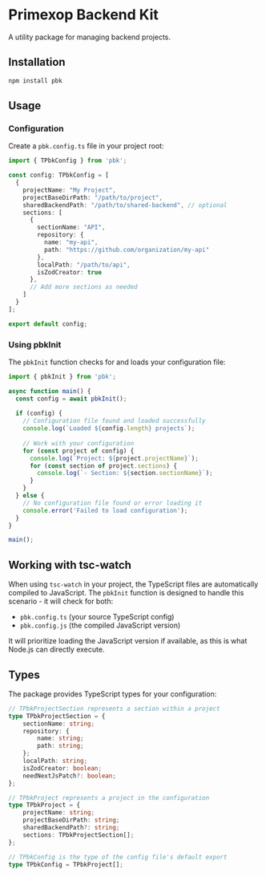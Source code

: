 # Primexop Backend Kit

A utility package for managing backend projects.

## Installation

```bash
npm install pbk
```

## Usage

### Configuration

Create a `pbk.config.ts` file in your project root:

```typescript
import { TPbkConfig } from 'pbk';

const config: TPbkConfig = [
  {
    projectName: "My Project",
    projectBaseDirPath: "/path/to/project",
    sharedBackendPath: "/path/to/shared-backend", // optional
    sections: [
      {
        sectionName: "API",
        repository: {
          name: "my-api",
          path: "https://github.com/organization/my-api"
        },
        localPath: "/path/to/api",
        isZodCreator: true
      },
      // Add more sections as needed
    ]
  }
];

export default config;
```

### Using pbkInit

The `pbkInit` function checks for and loads your configuration file:

```typescript
import { pbkInit } from 'pbk';

async function main() {
  const config = await pbkInit();
  
  if (config) {
    // Configuration file found and loaded successfully
    console.log(`Loaded ${config.length} projects`);
    
    // Work with your configuration
    for (const project of config) {
      console.log(`Project: ${project.projectName}`);
      for (const section of project.sections) {
        console.log(`- Section: ${section.sectionName}`);
      }
    }
  } else {
    // No configuration file found or error loading it
    console.error('Failed to load configuration');
  }
}

main();
```

## Working with tsc-watch

When using `tsc-watch` in your project, the TypeScript files are automatically compiled to JavaScript. 
The `pbkInit` function is designed to handle this scenario - it will check for both:

- `pbk.config.ts` (your source TypeScript config)
- `pbk.config.js` (the compiled JavaScript version)

It will prioritize loading the JavaScript version if available, as this is what Node.js can directly execute.

## Types

The package provides TypeScript types for your configuration:

```typescript
// TPbkProjectSection represents a section within a project
type TPbkProjectSection = {
    sectionName: string;
    repository: {
        name: string;
        path: string;
    };
    localPath: string;
    isZodCreator: boolean;
    needNextJsPatch?: boolean;
};

// TPbkProject represents a project in the configuration
type TPbkProject = {
    projectName: string;
    projectBaseDirPath: string;
    sharedBackendPath?: string;
    sections: TPbkProjectSection[];
};

// TPbkConfig is the type of the config file's default export
type TPbkConfig = TPbkProject[];
```